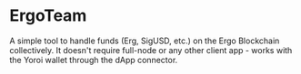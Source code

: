 # ErgoTeam

A simple tool to handle funds (Erg, SigUSD, etc.) on the Ergo Blockchain collectively. It doesn't require full-node or any other client app - works with the Yoroi wallet through the dApp connector.